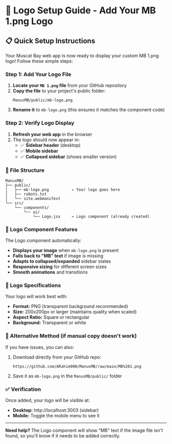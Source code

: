 # 🎨 Logo Setup Guide - Add Your MB 1.png Logo

## 📋 Quick Setup Instructions

Your Muscat Bay web app is now ready to display your custom MB 1.png logo! Follow these simple steps:

### Step 1: Add Your Logo File
1. **Locate your `MB 1.png` file** from your GitHub repository
2. **Copy the file** to your project's public folder:
   ```
   ManusMB/public/mb-logo.png
   ```
3. **Rename it** to `mb-logo.png` (this ensures it matches the component code)

### Step 2: Verify Logo Display
1. **Refresh your web app** in the browser
2. The logo should now appear in:
   - ✅ **Sidebar header** (desktop)
   - ✅ **Mobile sidebar** 
   - ✅ **Collapsed sidebar** (shows smaller version)

### 📁 File Structure
```
ManusMB/
├── public/
│   ├── mb-logo.png          ← Your logo goes here
│   ├── robots.txt
│   └── site.webmanifest
└── src/
    └── components/
        └── ui/
            └── Logo.jsx     ← Logo component (already created)
```

### 🔧 Logo Component Features
The Logo component automatically:
- **Displays your image** when `mb-logo.png` is present
- **Falls back to "MB" text** if image is missing
- **Adapts to collapsed/expanded** sidebar states
- **Responsive sizing** for different screen sizes
- **Smooth animations** and transitions

### 🎨 Logo Specifications
Your logo will work best with:
- **Format:** PNG (transparent background recommended)
- **Size:** 200x200px or larger (maintains quality when scaled)
- **Aspect Ratio:** Square or rectangular
- **Background:** Transparent or white

### 🚀 Alternative Method (if manual copy doesn't work)
If you have issues, you can also:
1. Download directly from your GitHub repo: 
   ```
   https://github.com/ARahim900/ManusMB/raw/main/MB%201.png
   ```
2. Save it as `mb-logo.png` in the `ManusMB/public/` folder

### ✅ Verification
Once added, your logo will be visible at:
- **Desktop:** http://localhost:3003 (sidebar)
- **Mobile:** Toggle the mobile menu to see it

---

**Need help?** The Logo component will show "MB" text if the image file isn't found, so you'll know if it needs to be added correctly. 